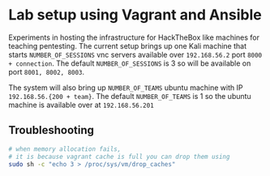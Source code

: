 # Lab setup using Vagrant and Ansible

Experiments in hosting the infrastructure for HackTheBox like machines
for teaching pentesting. The current setup brings up one Kali machine
that starts `NUMBER_OF_SESSIONS` vnc servers available over `192.168.56.2`
port `8000 + connection`. The default `NUMBER_OF_SESSIONS` is 3 so
will be available on port `8001, 8002, 8003`.

The system will also bring up `NUMBER_OF_TEAMS` ubuntu machine with
IP `192.168.56.{200 + team}`. The default `NUMBER_OF_TEAMS` is 1
so the ubuntu machine is available over at `192.168.56.201`

## Troubleshooting

```bash
# when memory allocation fails, 
# it is because vagrant cache is full you can drop them using
sudo sh -c "echo 3 > /proc/sys/vm/drop_caches"
```
